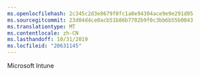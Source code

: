 ```yaml
---
ms.openlocfilehash: 2c345c2d3e8679f8fc1a0e94304ace9e9e291d05
ms.sourcegitcommit: 23d04d4ce0acb51b86b7702b9f0c3bb6b55b0043
ms.translationtype: MT
ms.contentlocale: zh-CN
ms.lasthandoff: 10/31/2019
ms.locfileid: "20631145"
---
```

<Token xmlns:xlink="http://www.w3.org/1999/xlink">Microsoft Intune</Token>